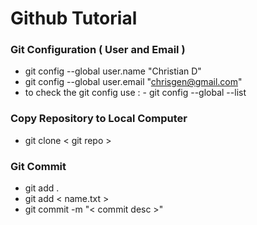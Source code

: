 # Github Tutorial

### Git Configuration ( User and Email )

- git config --global user.name "Christian D"
- git config --global user.email "chrisgen@gmail.com"
- to check the git config use : - git config --global --list

### Copy Repository to Local Computer

- git clone < git repo >

### Git Commit

- git add .
- git add < name.txt >
- git commit -m "< commit desc >"

